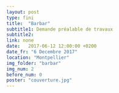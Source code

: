```yaml
---
layout: post
type: fini
title:  "Barbar"
subtitle1: Demande préalable de travaux
subtitle2: 
link: none
date:   2017-06-12 12:00:00 +0200
date_fr: "6 Decembre 2017"
location: "Montpellier"
img_folder: "barbar"
img_num: 2
before_num: 0
poster: "couverture.jpg"
---
```

